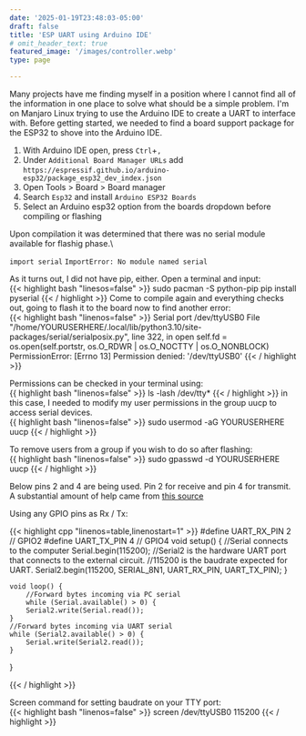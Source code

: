 ```yaml
---
date: '2025-01-19T23:48:03-05:00'
draft: false
title: 'ESP UART using Arduino IDE'
# omit_header_text: true
featured_image: '/images/controller.webp'
type: page

---
```

Many projects have me finding myself in a position where I cannot find all of the information in one place to solve what should be a simple problem. I'm on Manjaro Linux trying to use the Arduino IDE to create a UART to interface with.
Before getting started, we needed to find a board support package for the ESP32 to shove into the Arduino IDE.

1. With Arduino IDE open, press `Ctrl`+`,`
2. Under `Additional Board Manager URLs` add `https://espressif.github.io/arduino-esp32/package_esp32_dev_index.json`
3. Open Tools > Board > Board manager
4. Search `Esp32` and install `Arduino ESP32 Boards`
5. Select an Arduino esp32 option from the boards dropdown before compiling or flashing

Upon compilation it was determined that there was no serial module available for flashig phase.\

`import serial`
`ImportError: No module named serial`


As it turns out, I did not have pip, either. Open a terminal and input:\
{{< highlight bash "linesos=false" >}}
sudo pacman -S python-pip
pip install pyserial
{{< / highlight >}}
Come to compile again and everything checks out, going to flash it to the board now to find another error:\
{{< highlight bash "linenos=false" >}}
Serial port /dev/ttyUSB0
File "/home/YOURUSERHERE/.local/lib/python3.10/site-packages/serial/serialposix.py", line 322, in open self.fd = os.open(self.portstr, os.O_RDWR | os.O_NOCTTY | os.O_NONBLOCK)
PermissionError: [Errno 13] Permission denied: '/dev/ttyUSB0'
{{< / highlight >}}


Permissions can be checked in your terminal using:\
{{ highlight bash "linenos=false" >}}
ls -lash /dev/tty*
{{< / highlight >}}
in this case, I needed to modify my user permissions in the group uucp to access serial devices. \
{{ highlight bash "linenos=false" >}}
sudo usermod -aG YOURUSERHERE uucp
{{< / highlight >}}

To remove users from a group if you wish to do so after flashing:\
{{ highlight bash "linenos=false" >}}
sudo gpasswd -d YOURUSERHERE uucp
{{< / highlight >}}

Below pins 2 and 4 are being used. Pin 2 for receive and pin 4 for transmit.\
A substantial amount of help came from [this source](https://techoverflow.net/2021/11/19/how-to-use-esp32-as-usb-to-uart-converter-in-platformio/) 

Using any GPIO pins as Rx / Tx:

{{< highlight cpp "linenos=table,linenostart=1" >}}
#define UART_RX_PIN 2 // GPIO2
#define UART_TX_PIN 4 // GPIO4
void setup() {
//Serial connects to the computer
    Serial.begin(115200);
//Serial2 is the hardware UART port that connects to the external circuit.
//115200 is the baudrate expected for UART.
    Serial2.begin(115200, SERIAL_8N1,
    UART_RX_PIN,
    UART_TX_PIN);
    }

    void loop() {
        //Forward bytes incoming via PC serial
        while (Serial.available() > 0) {
        Serial2.write(Serial.read());
    }
    //Forward bytes incoming via UART serial
    while (Serial2.available() > 0) {
        Serial.write(Serial2.read());
    }
}

{{< / highlight >}}

Screen command for setting baudrate on your TTY port:\
{{< highlight bash "linenos=false" >}}
screen /dev/ttyUSB0 115200
{{< / highlight >}}